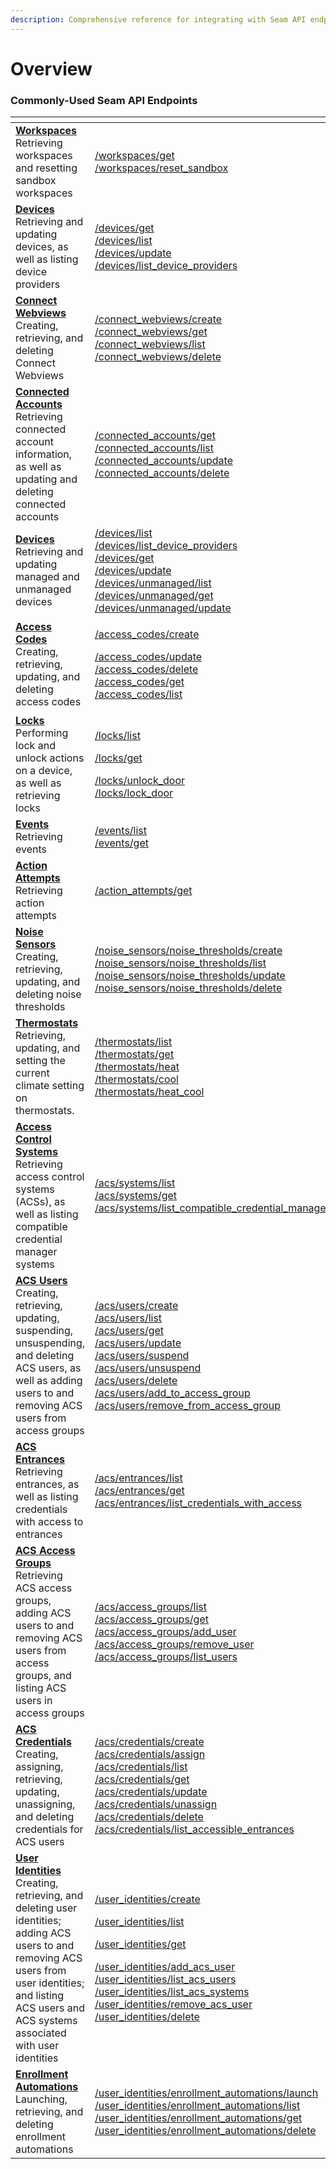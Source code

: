 ```yaml
---
description: Comprehensive reference for integrating with Seam API endpoints
---
```


# Overview

### Commonly-Used Seam API Endpoints

<table data-header-hidden><thead><tr><th width="330"></th><th></th></tr></thead><tbody><tr><td><a href="workspaces/"><strong>Workspaces</strong></a><br>Retrieving workspaces and resetting sandbox workspaces</td><td><a href="workspaces/get.md">/workspaces/get</a><br><a href="workspaces/reset_sandbox.md">/workspaces/reset_sandbox</a></td></tr><tr><td><a href="devices/"><strong>Devices</strong></a><br>Retrieving and updating devices, as well as listing device providers</td><td><a href="devices/get-device.md">/devices/get</a><br><a href="devices/list-devices.md">/devices/list</a><br><a href="devices/update-device.md">/devices/update</a><br><a href="devices/list-device-providers.md">/devices/list_device_providers</a></td></tr><tr><td><a href="connect-webviews/"><strong>Connect Webviews</strong></a><br>Creating, retrieving, and deleting Connect Webviews</td><td><a href="connect-webviews/create-a-connect-webview.md">/connect_webviews/create</a><br><a href="connect-webviews/get-a-connect-webview.md">/connect_webviews/get</a><br><a href="connect-webviews/list-connect-webviews.md">/connect_webviews/list</a><br><a href="connect-webviews/delete-a-connect-webview.md">/connect_webviews/delete</a></td></tr><tr><td><a href="connected-accounts/"><strong>Connected Accounts</strong></a><br>Retrieving connected account information, as well as updating and deleting connected accounts</td><td><a href="connected-accounts/get-a-connected-account.md">/connected_accounts/get</a><br><a href="connected-accounts/list-connected-accounts.md">/connected_accounts/list</a><br><a href="connected-accounts/update-a-connected-account.md">/connected_accounts/update</a><br><a href="connected-accounts/delete-a-connected-account.md">/connected_accounts/delete</a></td></tr><tr><td><a href="devices/"><strong>Devices</strong></a><br>Retrieving and updating managed and unmanaged devices</td><td><a href="devices/list-devices.md">/devices/list</a><br><a href="devices/list-device-providers.md">/devices/list_device_providers</a><br><a href="devices/get-device.md">/devices/get</a><br><a href="devices/update-device.md">/devices/update</a><br><a href="devices/list-unmanaged-devices.md">/devices/unmanaged/list</a><br><a href="devices/get-device-1.md">/devices/unmanaged/get</a><br><a href="devices/update-unmanaged-device.md">/devices/unmanaged/update</a></td></tr><tr><td><a href="access-codes/"><strong>Access Codes</strong></a><br>Creating, retrieving, updating, and deleting access codes</td><td><p><a href="access-codes/create-an-access-code.md">/access_codes/create</a></p><p><a href="access-codes/update-an-access-code.md">/access_codes/update</a><br><a href="access-codes/delete-an-access-code.md">/access_codes/delete</a><br><a href="access-codes/get-an-access-code.md">/access_codes/get</a><br><a href="access-codes/list-access-codes.md">/access_codes/list</a></p></td></tr><tr><td><a href="locks/"><strong>Locks</strong></a><br>Performing lock and unlock actions on a device, as well as retrieving locks</td><td><p><a href="devices/list-devices.md">/locks/list</a></p><p><a href="devices/get-device.md">/locks/get</a></p><p><a href="locks/unlock-a-lock.md">/locks/unlock_door</a><br><a href="locks/lock-a-lock.md">/locks/lock_door</a></p></td></tr><tr><td><a href="events/"><strong>Events</strong></a><br>Retrieving events</td><td><a href="events/list-events.md">/events/list</a><br><a href="events/get-an-event.md">/events/get</a></td></tr><tr><td><a href="action-attempt/"><strong>Action Attempts</strong></a><br>Retrieving action attempts</td><td><a href="action-attempt/get-action-attempt.md">/action_attempts/get</a></td></tr><tr><td><a href="noise-sensors/"><strong>Noise Sensors</strong></a><br>Creating, retrieving, updating, and deleting noise thresholds</td><td><a href="noise-sensors/create-noise-threshold.md">/noise_sensors/noise_thresholds/create</a><br><a href="noise-sensors/list-noise-thresholds.md">/noise_sensors/noise_thresholds/list</a><br><a href="noise-sensors/update-noise-threshold.md">/noise_sensors/noise_thresholds/update</a><br><a href="noise-sensors/delete-noise-threshold.md">/noise_sensors/noise_thresholds/delete</a></td></tr><tr><td><a href="../thermostats/"><strong>Thermostats</strong></a><br>Retrieving, updating, and setting the current climate setting on thermostats.</td><td><a href="../thermostats/list-thermostats.md">/thermostats/list</a><br><a href="../thermostats/get-thermostat.md">/thermostats/get</a><br><a href="thermostats/set-to-heat-mode.md">/thermostats/heat</a><br><a href="thermostats/set-to-cool-mode.md">/thermostats/cool</a><br><a href="thermostats/set-to-heat-cool-auto-mode.md">/thermostats/heat_cool</a><br></td></tr><tr><td><a href="access-control-systems/"><strong>Access Control Systems</strong></a><br>Retrieving access control systems (ACSs), as well as listing compatible credential manager systems</td><td><a href="access-control-systems/systems/list-systems.md">/acs/systems/list</a><br><a href="access-control-systems/systems/get-system.md">/acs/systems/get</a><br><a href="access-control-systems/systems/list-compatible-credential-manager-acs-systems.md">/acs/systems/list_compatible_credential_manager_acs_systems</a></td></tr><tr><td><a href="access-control-systems/users/"><strong>ACS Users</strong></a><br>Creating, retrieving, updating, suspending, unsuspending, and deleting ACS users, as well as adding users to and removing ACS users from access groups</td><td><a href="access-control-systems/users/create-user.md">/acs/users/create</a><br><a href="access-control-systems/users/list-users.md">/acs/users/list</a><br><a href="access-control-systems/users/get-user.md">/acs/users/get</a><br><a href="access-control-systems/users/update-user.md">/acs/users/update</a><br><a href="access-control-systems/users/suspend-a-user.md">/acs/users/suspend</a><br><a href="access-control-systems/users/unsuspend-a-user.md">/acs/users/unsuspend</a><br><a href="access-control-systems/users/delete-user.md">/acs/users/delete</a><br><a href="access-control-systems/users/add-user-to-access-group.md">/acs/users/add_to_access_group</a><br><a href="access-control-systems/users/remove-user-from-access-group.md">/acs/users/remove_from_access_group</a></td></tr><tr><td><a href="access-control-systems/entrances/"><strong>ACS Entrances</strong></a><br>Retrieving entrances, as well as listing credentials with access to entrances</td><td><a href="access-control-systems/entrances/list-entrances.md">/acs/entrances/list</a><br><a href="access-control-systems/entrances/get-an-entrance.md">/acs/entrances/get</a><br><a href="access-control-systems/entrances/list-credentials-with-access-to-an-entrance.md">/acs/entrances/list_credentials_with_access</a></td></tr><tr><td><a href="access-control-systems/access-groups/"><strong>ACS Access Groups</strong></a><br>Retrieving ACS access groups, adding ACS users to and removing ACS users from access groups, and listing ACS users in access groups</td><td><a href="access-control-systems/access-groups/list-access-groups.md">/acs/access_groups/list</a><br><a href="access-control-systems/access-groups/get-access-group.md">/acs/access_groups/get</a><br><a href="access-control-systems/access-groups/add-user-to-access-group.md">/acs/access_groups/add_user</a><br><a href="access-control-systems/access-groups/remove-user-from-access-group.md">/acs/access_groups/remove_user</a><br><a href="access-control-systems/access-groups/list-users-in-access-group.md">/acs/access_groups/list_users</a></td></tr><tr><td><a href="access-control-systems/credentials/"><strong>ACS Credentials</strong></a><br>Creating, assigning, retrieving, updating, unassigning, and deleting credentials for ACS users</td><td><a href="access-control-systems/credentials/create-credential-for-user.md">/acs/credentials/create</a><br><a href="access-control-systems/credentials/assign-a-credential-to-a-user.md">/acs/credentials/assign</a><br><a href="access-control-systems/credentials/list-credentials.md">/acs/credentials/list</a><br><a href="access-control-systems/credentials/get-credential.md">/acs/credentials/get</a><br><a href="access-control-systems/credentials/update-a-credential.md">/acs/credentials/update</a><br><a href="access-control-systems/credentials/unassign-a-credential-from-a-user.md">/acs/credentials/unassign</a><br><a href="access-control-systems/credentials/delete-credential.md">/acs/credentials/delete</a><br><a href="access-control-systems/credentials/list-accessible-entrances.md">/acs/credentials/list_accessible_entrances</a></td></tr><tr><td><a href="user-identities/"><strong>User Identities</strong></a><br>Creating, retrieving, and deleting user identities; adding ACS users to and removing ACS users from user identities; and listing ACS users and ACS systems associated with user identities</td><td><p><a href="user-identities/create-a-user-identity.md">/user_identities/create</a></p><p><a href="user-identities/list-user-identities.md">/user_identities/list</a></p><p><a href="user-identities/get-a-user-identity.md">/user_identities/get</a></p><p><a href="user-identities/add-an-acs-user-to-a-user-identity.md">/user_identities/add_acs_user</a><br><a href="user-identities/list-acs-users-associated-with-a-user-identity.md">/user_identities/list_acs_users</a><br><a href="user-identities/list-acs-systems-associated-with-a-user-identity.md">/user_identities/list_acs_systems</a><br><a href="user-identities/remove-an-acs-user-from-a-user-identity.md">/user_identities/remove_acs_user</a><br><a href="user-identities/delete-a-user-identity.md">/user_identities/delete</a></p></td></tr><tr><td><a href="user-identities/enrollment-automations/"><strong>Enrollment Automations</strong></a><br>Launching, retrieving, and deleting enrollment automations</td><td><a href="user-identities/enrollment-automations/launch-an-enrollment-automation.md">/user_identities/enrollment_automations/launch</a><br><a href="user-identities/enrollment-automations/list-enrollment-automations.md">/user_identities/enrollment_automations/list</a><br><a href="user-identities/enrollment-automations/get-an-enrollment-automation.md">/user_identities/enrollment_automations/get</a><br><a href="user-identities/enrollment-automations/delete-an-enrollment-automation.md">/user_identities/enrollment_automations/delete</a></td></tr></tbody></table>

